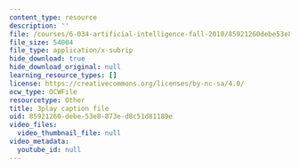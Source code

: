 ```yaml
---
content_type: resource
description: ''
file: /courses/6-034-artificial-intelligence-fall-2010/85921260debe53e8873ed8c51d81189e_dARl_gGrS4o.vtt
file_size: 54004
file_type: application/x-subrip
hide_download: true
hide_download_original: null
learning_resource_types: []
license: https://creativecommons.org/licenses/by-nc-sa/4.0/
ocw_type: OCWFile
resourcetype: Other
title: 3play caption file
uid: 85921260-debe-53e8-873e-d8c51d81189e
video_files:
  video_thumbnail_file: null
video_metadata:
  youtube_id: null
---
```

